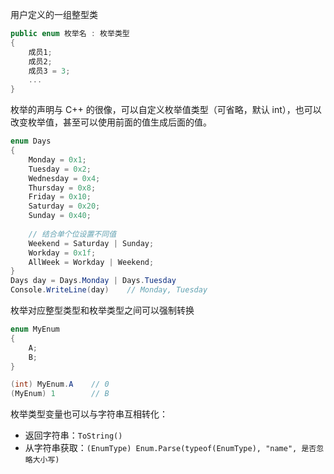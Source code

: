 用户定义的一组整型类

```c#
public enum 枚举名 : 枚举类型
{
    成员1;
    成员2;
    成员3 = 3;
    ...
}
```

枚举的声明与 C++ 的很像，可以自定义枚举值类型（可省略，默认 int），也可以改变枚举值，甚至可以使用前面的值生成后面的值。

```csharp
enum Days 
{
    Monday = 0x1;
    Tuesday = 0x2;
    Wednesday = 0x4;
    Thursday = 0x8;
    Friday = 0x10;
    Saturday = 0x20;
    Sunday = 0x40;
    
    // 结合单个位设置不同值
    Weekend = Saturday | Sunday;
    Workday = 0x1f;
    AllWeek = Workday | Weekend;
}
Days day = Days.Monday | Days.Tuesday
Console.WriteLine(day)    // Monday, Tuesday
```

枚举对应整型类型和枚举类型之间可以强制转换

```c#
enum MyEnum
{
    A;
    B;
}

(int) MyEnum.A    // 0
(MyEnum) 1        // B
```

枚举类型变量也可以与字符串互相转化：
- 返回字符串：`ToString()`
- 从字符串获取：`(EnumType) Enum.Parse(typeof(EnumType), "name", 是否忽略大小写)`
